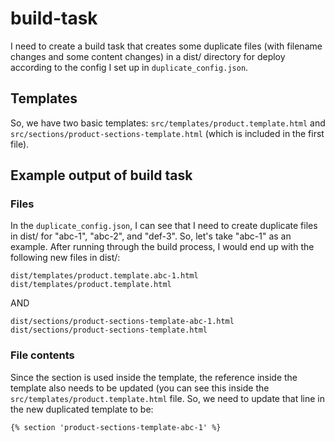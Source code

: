 # build-task

I need to create a build task that creates some duplicate files (with filename changes and some content changes) in a dist/ directory for deploy according to the config I set up in `duplicate_config.json`.

## Templates

So, we have two basic templates: `src/templates/product.template.html` and `src/sections/product-sections-template.html` (which is included in the first file).

## Example output of build task

### Files

In the `duplicate_config.json`, I can see that I need to create duplicate files in dist/ for "abc-1", "abc-2", and "def-3". So, let's take "abc-1" as an example. After running through the build process, I would end up with the following new files in dist/:

`dist/templates/product.template.abc-1.html`
`dist/templates/product.template.html`

AND

`dist/sections/product-sections-template-abc-1.html`
`dist/sections/product-sections-template.html`

### File contents

Since the section is used inside the template, the reference inside the template also needs to be updated (you can see this inside the `src/templates/product.template.html` file. So, we need to update that line in the new duplicated template to be:

`{% section 'product-sections-template-abc-1' %}`
